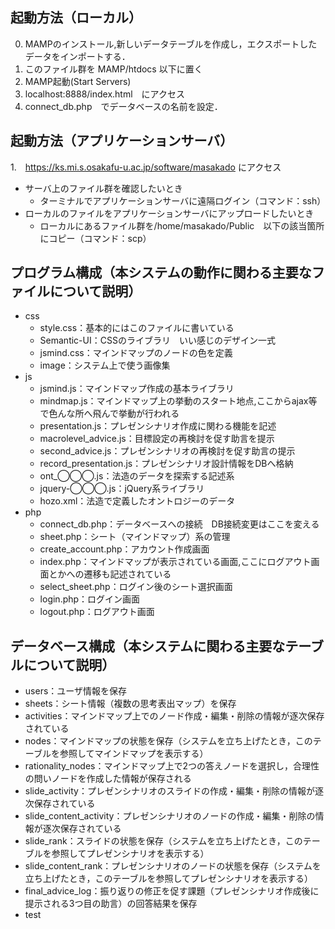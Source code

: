 ## 起動方法（ローカル）
0. MAMPのインストール,新しいデータテーブルを作成し，エクスポートしたデータをインポートする．
1. このファイル群を MAMP/htdocs 以下に置く
2. MAMP起動(Start Servers)
3. localhost:8888/index.html　にアクセス
4. connect_db.php　でデータベースの名前を設定．

## 起動方法（アプリケーションサーバ）
1.　https://ks.mi.s.osakafu-u.ac.jp/software/masakado
  にアクセス

- サーバ上のファイル群を確認したいとき
  - ターミナルでアプリケーションサーバに遠隔ログイン（コマンド：ssh）
- ローカルのファイルをアプリケーションサーバにアップロードしたいとき
  - ローカルにあるファイル群を/home/masakado/Public　以下の該当箇所にコピー（コマンド：scp）

## プログラム構成（本システムの動作に関わる主要なファイルについて説明）
- css
  - style.css：基本的にはこのファイルに書いている
  - Semantic-UI：CSSのライブラリ　いい感じのデザイン一式
  - jsmind.css：マインドマップのノードの色を定義
  - image：システム上で使う画像集
- js
  - jsmind.js：マインドマップ作成の基本ライブラリ
  - mindmap.js：マインドマップ上の挙動のスタート地点,ここからajax等で色んな所へ飛んで挙動が行われる
  - presentation.js：プレゼンシナリオ作成に関わる機能を記述
  - macrolevel_advice.js：目標設定の再検討を促す助言を提示
  - second_advice.js：プレゼンシナリオの再検討を促す助言の提示
  - record_presentation.js：プレゼンシナリオ設計情報をDBへ格納
  - ont_◯◯◯.js：法造のデータを探索する記述系
  - jquery-◯◯◯.js：jQuery系ライブラリ
  - hozo.xml：法造で定義したオントロジーのデータ
- php
  - connect_db.php：データベースへの接続　DB接続変更はここを変える
  - sheet.php：シート（マインドマップ）系の管理
  - create_account.php：アカウント作成画面
  - index.php：マインドマップが表示されている画面,ここにログアウト画面とかへの遷移も記述されている
  - select_sheet.php：ログイン後のシート選択画面
  - login.php：ログイン画面
  - logout.php：ログアウト画面

## データベース構成（本システムに関わる主要なテーブルについて説明）
- users：ユーザ情報を保存
- sheets：シート情報（複数の思考表出マップ）を保存
- activities：マインドマップ上でのノード作成・編集・削除の情報が逐次保存されている
- nodes：マインドマップの状態を保存（システムを立ち上げたとき，このテーブルを参照してマインドマップを表示する）
- rationality_nodes：マインドマップ上で2つの答えノードを選択し，合理性の問いノードを作成した情報が保存される
- slide_activity：プレゼンシナリオのスライドの作成・編集・削除の情報が逐次保存されている
- slide_content_activity：プレゼンシナリオのノードの作成・編集・削除の情報が逐次保存されている
- slide_rank：スライドの状態を保存（システムを立ち上げたとき，このテーブルを参照してプレゼンシナリオを表示する）
- slide_content_rank：プレゼンシナリオのノードの状態を保存（システムを立ち上げたとき，このテーブルを参照してプレゼンシナリオを表示する）
- final_advice_log：振り返りの修正を促す課題（プレゼンシナリオ作成後に提示される3つ目の助言）の回答結果を保存
- test


 <div>
  <div></div>
  <div></div>
 </div >